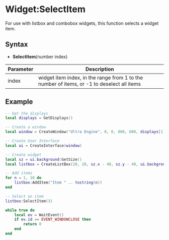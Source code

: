 # Widget:SelectItem

For use with listbox and combobox widgets, this function selects a widget item.

## Syntax

- **SelectItem**(number index)

| Parameter | Description |
|-----------|-------------|
| index     | widget item index, in the range from 1 to the number of items, or -1 to deselect all items |

## Example

```lua
-- Get the displays
local displays = GetDisplays()

-- Create a window
local window = CreateWindow("Ultra Engine", 0, 0, 800, 600, displays[1])

-- Create User Interface
local ui = CreateInterface(window)

-- Create widget
local sz = ui.background:GetSize()
local listbox = CreateListBox(20, 20, sz.x - 40, sz.y - 40, ui.background)

-- Add items
for n = 1, 10 do
    listbox:AddItem("Item " .. tostring(n))
end

-- Select an item
listbox:SelectItem(3)

while true do
    local ev = WaitEvent()
    if ev.id == EVENT_WINDOWCLOSE then
        return 0
    end
end
```

